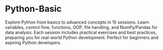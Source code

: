 # Python-Basic
Explore Python from basics to advanced concepts in 15 sessions. Learn variables, control flow, functions, OOP, file handling, and NumPy/Pandas for data analysis. Each session includes practical exercises and best practices, preparing you for real-world Python development. Perfect for beginners and aspiring Python developers.
